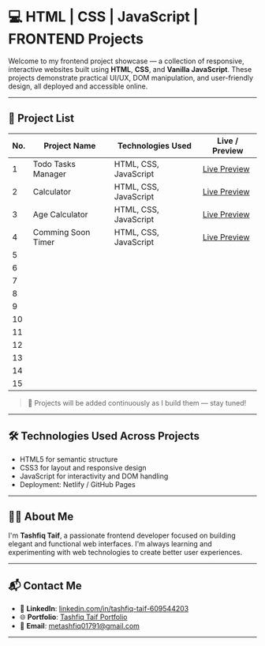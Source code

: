 # 💻 HTML | CSS | JavaScript | FRONTEND Projects

Welcome to my frontend project showcase — a collection of responsive, interactive websites built using **HTML**, **CSS**, and **Vanilla JavaScript**. These projects demonstrate practical UI/UX, DOM manipulation, and user-friendly design, all deployed and accessible online.

---

## 📁 Project List

| No. | Project Name         | Technologies Used         | Live / Preview                                |
|-----|----------------------|---------------------------|------------------------------------------------|
| 1   | Todo Tasks Manager   | HTML, CSS, JavaScript     | [Live Preview](https://todo-tasks-manager.netlify.app/) |
| 2   | Calculator           | HTML, CSS, JavaScript     | [Live Preview](https://tashfiq-calculator.netlify.app/) |                                               |
| 3   | Age Calculator       | HTML, CSS, JavaScript     | [Live Preview](https://realtime-age-calculator-project.netlify.app/) |                                                     |
| 4   | Comming Soon Timer   | HTML, CSS, JavaScript     | [Live Preview](https://timer-comming-soon-project.netlify.app/) |                                                   |
| 5   |                      |                           |                                                |
| 6   |                      |                           |                                                |
| 7   |                      |                           |                                                |
| 8   |                      |                           |                                                |
| 9   |                      |                           |                                                |
| 10  |                      |                           |                                                |
| 11  |                      |                           |                                                |
| 12  |                      |                           |                                                |
| 13  |                      |                           |                                                |
| 14  |                      |                           |                                                |
| 15  |                      |                           |                                                |

> 📌 Projects will be added continuously as I build them — stay tuned!

---

## 🛠️ Technologies Used Across Projects

- HTML5 for semantic structure
- CSS3 for layout and responsive design
- JavaScript for interactivity and DOM handling
- Deployment: Netlify / GitHub Pages

---

## 🙋‍♂️ About Me

I'm **Tashfiq Taif**, a passionate frontend developer focused on building elegant and functional web interfaces. I'm always learning and experimenting with web technologies to create better user experiences.

---

## 📬 Contact Me

- 🔗 **LinkedIn**: [linkedin.com/in/tashfiq-taif-609544203](https://www.linkedin.com/in/tashfiq-taif-609544203/)
- 🌐 **Portfolio**: [Tashfiq Taif Portfolio](https://tashfiq01791.github.io/Tashfiq_Taif/)
- 📧 **Email**: [metashfiq01791@gmail.com](mailto:metashfiq01791@gmail.com)

---


